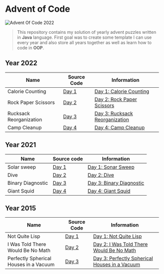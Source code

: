 # Advent of Code

![](https://repository-images.githubusercontent.com/572026083/4bd30f71-ef6e-42ab-aa91-63b24fa39313 "Advent Of Code 2022")

> This repository contains my solution of yearly advent puzzles written in **Java** language.
> First goal was to create some template I can use every year and also store all years together as well as learn how to code in **OOP**.

## Year 2022

| Name                    | Source Code                                                                                   | Information                                                           |
|-------------------------|-----------------------------------------------------------------------------------------------|-----------------------------------------------------------------------|
| Calorie Counting        | [Day 1](https://github.com/M4RtY/AdventOfCode/blob/master/src/main/java/aoc/y2k22/Day01.java) | [Day 1: Calorie Counting](https://adventofcode.com/2022/day/1)        |
| Rock Paper Scissors     | [Day 2](https://github.com/M4RtY/AdventOfCode/blob/master/src/main/java/aoc/y2k22/Day02.java) | [Day 2: Rock Paper Scissors](https://adventofcode.com/2022/day/2)     |
| Rucksack Reorganization | [Day 3](https://github.com/M4RtY/AdventOfCode/blob/master/src/main/java/aoc/y2k22/Day03.java) | [Day 3: Rucksack Reorganization](https://adventofcode.com/2022/day/3) |
| Camp Cleanup            | [Day 4](https://github.com/M4RtY/AdventOfCode/blob/master/src/main/java/aoc/y2k22/Day04.java) | [Day 4: Camp Cleanup](https://adventofcode.com/2022/day/4)            |


## Year 2021

| Name              | Source code                                                                                   | Information                                                     |
|-------------------|-----------------------------------------------------------------------------------------------|-----------------------------------------------------------------|
| Solar sweep       | [Day 1](https://github.com/M4RtY/AdventOfCode/blob/master/src/main/java/aoc/y2k21/Day01.java) | [Day 1: Sonar Sweep](https://adventofcode.com/2021/day/1)       |
| Dive              | [Day 2](https://github.com/M4RtY/AdventOfCode/blob/master/src/main/java/aoc/y2k21/Day02.java) | [Day 2: Dive](https://adventofcode.com/2021/day/2)              |
| Binary Diagnostic | [Day 3](https://github.com/M4RtY/AdventOfCode/blob/master/src/main/java/aoc/y2k21/Day03.java) | [Day 3: Binary Diagnostic](https://adventofcode.com/2021/day/3) |
| Giant Squid       | [Day 4](https://github.com/M4RtY/AdventOfCode/blob/master/src/main/java/aoc/y2k21/Day04.java) | [Day 4: Giant Squid](https://adventofcode.com/2021/day/4)       |

## Year 2015

| Name                                   | Source Code                                                                                   | Information                                                                          |
|----------------------------------------|-----------------------------------------------------------------------------------------------|--------------------------------------------------------------------------------------|
| Not Quite Lisp                         | [Day 1](https://github.com/M4RtY/AdventOfCode/blob/master/src/main/java/aoc/y2k15/Day01.java) | [Day 1: Not Quite Lisp](https://adventofcode.com/2015/day/1)                         |
| I Was Told There Would Be No Math      | [Day 2](https://github.com/M4RtY/AdventOfCode/blob/master/src/main/java/aoc/y2k15/Day02.java) | [Day 2: I Was Told There Would Be No Math](https://adventofcode.com/2015/day/2)      |
| Perfectly Spherical Houses in a Vacuum | [Day 3](https://github.com/M4RtY/AdventOfCode/blob/master/src/main/java/aoc/y2k15/Day03.java) | [Day 3: Perfectly Spherical Houses in a Vacuum](https://adventofcode.com/2015/day/3) |


